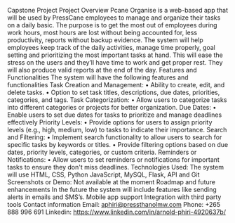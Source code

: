 Capstone Project 
Project Overview 
Pcane Organise is a web-based app that will be used by PressCane employees to manage and organize their tasks on a daily basic.
The purpose is to get the most out of employees during work hours, most hours are lost without being accounted for, less productivity, reports without backup evidence.
The system will help employees keep track of the daily activities, manage time properly, goal setting and prioritizing the most important tasks at hand.
This will ease the stress on the users and they’ll have time to work and get proper rest. They will also produce valid reports at the end of the day.
Features and Functionalities 
The system will have the following features and functionalities
Task Creation and Management:
•	Ability to create, edit, and delete tasks.
•	Option to set task titles, descriptions, due dates, priorities, categories, and tags.
Task Categorization:
•	Allow users to categorize tasks into different categories or projects for better organization.
Due Dates:
•	Enable users to set due dates for tasks to prioritize and manage deadlines effectively
Priority Levels:
•	Provide options for users to assign priority levels (e.g., high, medium, low) to tasks to indicate their importance.
Search and Filtering:
•	Implement search functionality to allow users to search for specific tasks by keywords or titles.
•	Provide filtering options based on due dates, priority levels, categories, or custom criteria.
Reminders or Notifications:
•	Allow users to set reminders or notifications for important tasks to ensure they don't miss deadlines.
Technologies Used:
The system will use HTML, CSS, Python JavaScript, MySQL, Flask, API and Git
Screenshots or Demo:
Not available at the moment 
Roadmap and future enhancements
In the future the system will include features like sending alerts in emails and SMS’s.
Mobile app support 
Integration with third party tools
Contact information
Email: aphiri@pressthanolmw.com
Phone: +265 888 996 691
Linkedin: https://www.linkedin.com/in/arnold-phiri-4920637b/  


